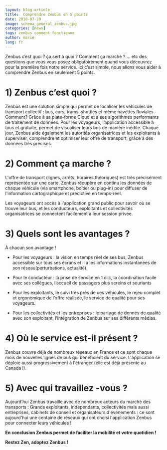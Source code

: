 ```yaml
---
layout: blog-article
title:  Comprendre Zenbus en 5 points 
date: 2018-07-20
image: schema_general_zenbus.jpg
categories: [news]
tags: zenbus comment fonctionne
author: marie
lang: fr
---
```

Zenbus c’est quoi ? ça sert à quoi ? Comment ça marche ? … etc des questions que vous vous posez obligatoirement quand vous découvrez pour la première fois notre service. 
Ici c’est simple, nous allons vous aider à comprendre Zenbus en seulement 5 points. 

# 1) Zenbus c’est quoi ? 

Zenbus est une solution simple qui permet de localiser les véhicules de transport collectif : bus, cars, trams, shuttles et même navettes fluviales.
Comment? Grâce à sa plate-forme Cloud et à ses algorithmes performants de traitement de données.
Pour les voyageurs, l’application accessible à tous et gratuite, permet de visualiser leurs
bus de manière inédite.
Chaque jour, Zenbus aide également les autorités organisatrices et les exploitants à superviser, comprendre et optimiser leur offre de transport, grâce à des données très précises.

# 2) Comment ça marche ? 

L'offre de transport (lignes, arrêts, horaires théoriques) est très précisément représentée sur une carte.
Zenbus récupère en continu les données de chaque véhicule (via smartphone, boîtier ou plug-in) pour diffuser de l'information cartographique et prédictive en temps-réel.

Les voyageurs ont accès à l'application grand public pour savoir où se trouve leur bus, et les conducteurs, exploitants et collectivités organisatrices se connectent facilement à leur session privée.


# 3) Quels sont les avantages ? 

À chacun son avantage ! 

* Pour les voyageurs : la vision en temps réel de ses bus, Zenbus accessible sur tous ses écrans et il a les informations instantanées de son réseau(perturbations, actualité).

* Pour le conducteur : la prise de service en 1 clic, la coordination facile avec ses collègues, l’accueil de passagers plus sereins et souriants

* Pour les exploitants, le suivi très près de ces véhicules, le rejeu complet et ergonomique de l’offre réalisée, le service de qualité pour ses voyageurs. 

* Pour les collectivités et les entreprises : le partage de donnés de qualité avec son exploitant, l’intégration de Zenbus sur ses différents médias. 


# 4) Où le service est-il présent ? 

Zenbus couvre déjà de nombreux réseaux en France et ce sont chaque mois de nouvelles lignes de bus qui bénéficient du service. L'application se déploie aussi progressivement à l'étranger (elle est déjà présente au Canada !). 


# 5) Avec qui travaillez -vous ? 

Aujourd’hui Zenbus travaille avec de nombreux acteurs du marché des transports : Grands exploitants, indépendants, collectivités mais aussi entreprises, cabinets de conseil et organisateurs d'événements : ce sont aujourd'hui une centaine de réseaux qui ont choisi l'application Zenbus pour connecter leurs véhicules !

**En conclusion Zenbus  permet de faciliter la mobilité et  votre quotidien !**

**Restez Zen, adoptez Zenbus !**
